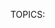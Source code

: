 TOPICS: <script>
AUTHORS: ExE Boss; ExE-Boss@github.com; github:ExE-Boss
         Sphinx; SphinxKnight@github.com; github:SphinxKnight
         Mojtaba Javan; javan.mojtaba@gmail.com; github:mrmowji
         Victor Paolo C. Reyes; preyes323@github.com; github:preyes323
         Chris Mills; chrisdavidmills@mozilla.net; mdn:chrisdavidmills
         Sebastian Zartner; SebastianZ@github.com; github:SebastianZ
         Masahiro Fujimoto; mfujimot@gmail.com; github:mfuji09
         Michael[tm] Smith; mike@w3.org; github:sideshowbarker
         Trent; tbillington@github.com; github:tbillington
         Wasim Hossain; wascloud@github.com; github:wascloud
         Florian Scholz; fscholz@mozilla.net; mdn:fscholz
         Joe Medley; jmedley@chromium.org; github:jpmedley
         Fuqiao Xue; xfq@mozilla.net; mdn:xfq
         Eric Shepherd; eshepherd@mozilla.com; github:a2sheppy
         Milan Raj; rajsite@mozilla.net; mdn:rajsite
         Philipp A.; flying-sheep@web.de; github:flying-sheep
         Teoli; teoli@mozilla.net; mdn:teoli
         Yue Wu; tiancaiwuyue@mozilla.net; mdn:tiancaiwuyue
         Marc-Aurèle DARCHE; madarche@github.com; github:madarche
         Timo Tijhof; krinklemail@gmail.com; github:Krinkle
         Oleg Torbasow; torbasow@mozilla.net; mdn:torbasow
         PhistucK; phistuck@mozilla.net; mdn:phistuck
         Vlad GURDIGA; gurdiga@gmail.com; github:gurdiga
         Janet Swisher; jmswisher@github.com; github:jmswisher
         Mike Whitfield; mgwhitfield@mozilla.net; mdn:mgwhitfield
         Florian Bender; fbender@mozilla.net; mdn:fbender
         Nickolay Ponomarev; asqueella@gmail.com; github:nickolay
         Jérémie Patonnier; Jeremie@mozilla.net; mdn:Jeremie
         luke; Luke314@mozilla.net; mdn:Luke314
         Syrian; Syrian-Guy@mozilla.net; mdn:Syrian-Guy
         Karen Scarfone; kscarfone@mozilla.net; mdn:kscarfone
         Chris Adams; chris@improbable.org; github:acdha
         Keiichi; ethertank@mozilla.net; mdn:ethertank
         Paul Irish; paul.irish@mozilla.net; mdn:paul.irish
         Jonathan Wilsson; jwilsson@github.com; github:jwilsson
         Jonas Sicking; sicking@mozilla.net; mdn:sicking
         Kris Maglione; kmaglione@mozilla.net; mdn:kmaglione

# `<script>`

The **HTML `<script>` element** is used to embed or reference executable code; this is typically
used to embed or refer to JavaScript code. The `<script>` element can also be used with other
languages, such as WebGL's GLSL shader programming language.

|  |  |
| :-- | :-- |
| **Content categories** | Metadata content, Flow content, Phrasing content.|
| **Permitted content** | Dynamic script such as text/javascript.|
| **Tag omission** | None, both the starting and ending tag are mandatory.|
| **Permitted parents** | Any element that accepts metadata content, or any element that accepts phrasing content.|
| **Permitted ARIA** | roles None |
| **DOM interface** | `HTMLScriptElement` |

## Attributes

This element includes the [global attributes](/en/webfrontend/HTML_Global_Attributes).

| Attribute | Description |
| :-- | :-- |
| `async` | This is a Boolean attribute indicating that the browser should, if possible, load the script asynchronously.<br>**error:** This attribute must not be used if the `src` attribute is absent (i.e. for inline scripts). If it is included in this case it will have no effect.<br>Browsers usually assume the worst case scenario and load scripts synchronously, (i.e. `async="false"`) during HTML parsing.<br>Dynamically inserted scripts (using `document.createElement()`) load asynchronously by default, so to turn on synchronous loading (i.e. scripts load in the order they were inserted) set `async="false"`.<br>See Browser compatibility for notes on browser support. See Also Async scripts for asm.js.
| `crossorigin` | Normal script elements pass minimal information to the `window.onerror` for scripts which do not pass the standard CORS checks. To allow error logging for sites which use a separate domain for static media, use this attribute. See CORS settings attributes for a more descriptive explanation of its valid arguments.
| `defer` | This Boolean attribute is set to indicate to a browser that the script is meant to be executed after the document has been parsed, but before firing `DOMContentLoaded`.<br>Scripts with the `defer` attribute will prevent the `DOMContentLoaded` event from firing until the script has loaded and finished evaluating.<br>**error:** This attribute must not be used if the src attribute is absent (i.e. for inline scripts), in this case it would have no effect. To achieve a similar effect for dynamically inserted scripts use `async="false"` instead. Scripts with the `defer` attribute will execute in the order in which they appear in the document.
| `integrity` | This attribute contains inline metadata that a user agent can use to verify that a fetched resource has been delivered free of unexpected manipulation. See Subresource Integrity.
| `nomodule` | This Boolean attribute is set to indicate that the script should not be executed in browsers that support ES2015 modules — in effect, this can be used to serve fallback scripts to older browsers that do not support modular JavaScript code.
| `nonce` |A cryptographic nonce (number used once) to whitelist inline scripts in a script-src Content-Security-Policy. The server must generate a unique nonce value each time it transmits a policy. It is critical to provide a nonce that cannot be guessed as bypassing a resource's policy is otherwise trivial.
| `referrerpolicy` | Indicates which referrer to send when fetching the script, or resources fetched by the script:<br>`no-referrer`: The `Referer` header will not be sent.<br>`no-referrer-when-downgrade` (default): The `Referer` header will not be sent to origins without TLS (HTTPS).<br>`origin`: The sent referrer will be limited to the origin of the referring page: its scheme, host, and port.<br>`origin-when-cross-origin`: The referrer sent to other origins will be limited to the scheme, the host, and the port. Navigations on the same origin will still include the path.<br>`same-origin`: A referrer will be sent for same origin, but cross-origin requests will contain no referrer information.<br>`strict-origin`: Only send the origin of the document as the referrer when the protocol security level stays the same (e.g. HTTPS→HTTPS), but don't send it to a less secure destination (e.g. HTTPS→HTTP).<br>`strict-origin-when-cross-origin`: Send a full URL when performing a same-origin request, but only send the origin when the protocol security level stays the same (e.g.HTTPS→HTTPS), and send no header to a less secure destination (e.g. HTTPS→HTTP).<br>`unsafe-url`: The referrer will include the origin and the path (but not the fragment, password, or username). This value is unsafe, because it leaks origins and paths from TLS-protected resources to insecure origins.<br>**Note:** An empty string value (`""`) is both the default value, and a fallback value if `referrerpolicy` is not supported. If `referrerpolicy` is not explicitly specified on the `<script>` element, it will adopt a higher-level referrer policy, i.e. one set on the whole document or domain. If a higher-level policy is not available, the empty string is treated as being equivalent to `no-referrer-when-downgrade`.
| `src` | This attribute specifies the URI of an external script; this can be used as an alternative to embedding a script directly within a document.<br>**error:**If a `script` element has a `src` attribute specified, it should not have a script embedded inside its TOPICS since it can lead to unexpected behavior. The unexpected behavior is because it is only the JavaScript in the file referenced in the `src` attribute that will be added to the HTML page.
| `type` | This attribute indicates the type of script represented. The value of this attribute will be in one of the following categories:

- **Omitted or a JavaScript MIME type**: This indicates the script is JavaScript. The HTML5
specification urges authors to omit the attribute rather than provide a redundant MIME type.
In earlier browsers, this identified the scripting language of the embedded or
imported (via the `src` attribute) code. JavaScript MIME types are listed in the specification.
- **module**: Causes the code to be treated as a JavaScript module. The processing of the script
contents is not affected by the `charset` and `defer` attributes. For information on using `module`,
see our JavaScript modules guide.
- **Any other value**: The embedded content is treated as a data block which won't be processed by
the browser. Developers must use a valid MIME type that is not a JavaScript MIME type to denote data
blocks. The `src` attribute will be ignored.

!!! warn "Don't try this at home"
    Note: in Firefox you could specify the version of JavaScript contained in a `<script>`
    element by including a non-standard `version` parameter inside the type attribute — for example
    `type="text/javascript;version=1.8"`. This has been removed in Firefox 59 (see bug 1428745).

## Notes

Scripts without `async` , `defer` or `type="module"` attributes, as well as inline scripts,
are fetched and executed immediately, before the browser continues to parse the page.

The script should be served with the `text/javascript` MIME type, but browsers are lenient and
only block them if the script is served with an image type (`image/*`); a video type (`video/*`);
an audio (`audio/*`) type; or `text/csv`. If the script is blocked, an `error` is sent to the
element, if not a `load` event is sent.

## Examples

### Basic Usage

These examples show how to import script using the `<script>` element in both HTML4 and HTML5.

```html
<!-- HTML4 -->
<script type="text/javascript" src="javascript.js"></script>

<!-- HTML5 -->
<script src="javascript.js"></script>
```

### Module Fallback

Browsers that support the `module` value for the `type` attribute ignore any script with a `nomodule`
attribute. That enables you to use module scripts while also providing `nomodule`-marked fallback
scripts for non-supporting browsers.

```html
<script type="module" src="main.js"></script>
<script nomodule src="fallback.js"></script>
```
